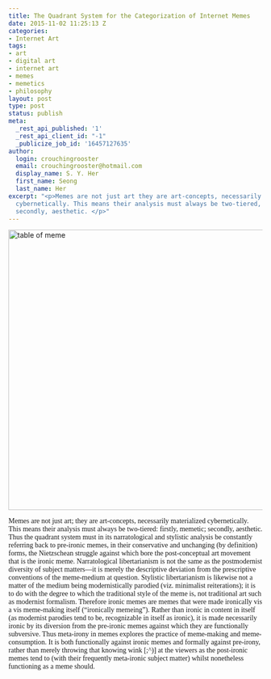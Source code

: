 ```yaml
---
title: The Quadrant System for the Categorization of Internet Memes
date: 2015-11-02 11:25:13 Z
categories:
- Internet Art
tags:
- art
- digital art
- internet art
- memes
- memetics
- philosophy
layout: post
type: post
status: publish
meta:
  _rest_api_published: '1'
  _rest_api_client_id: "-1"
  _publicize_job_id: '16457127635'
author:
  login: crouchingrooster
  email: crouchingrooster@hotmail.com
  display_name: S. Y. Her
  first_name: Seong
  last_name: Her
excerpt: "<p>Memes are not just art they are art-concepts, necessarily materialized
  cybernetically. This means their analysis must always be two-tiered, firstly, memetic;
  secondly, aesthetic. </p>"
---
```


<p><a href="https://crouchingrooster.files.wordpress.com/2015/11/table-of-meme.jpg"><img class="alignnone size-full wp-image-294" src="{{ site.baseurl }}/assets/table-of-meme.jpg" alt="table of meme" width="660" height="555" /></a></p>
<p lang="ko-KR"><span style="font-family:Times New Roman, serif;">Memes are not just art; they are art-concepts, necessarily materialized cybernetically. This means their analysis must always be two-tiered: firstly, memetic; secondly, aesthetic. Thus the quadrant system must in its narratological and stylistic analysis be constantly referring back to pre-ironic memes, in their conservative and unchanging (by definition) forms, the Nietzschean struggle against which bore the post-conceptual art movement that is the ironic meme. Narratological libertarianism is not the same as the postmodernist diversity of subject matters—it is merely the descriptive deviation from the prescriptive conventions of the meme-medium at question. Stylistic libertarianism is likewise not a matter of the medium being modernistically parodied (viz. minimalist reiterations); it is to do with the degree to which the traditional style of the meme is, not traditional art such as modernist formalism. Therefore ironic memes are memes that were made ironically vis a vis meme-making itself (“ironically memeing”). Rather than ironic in content in itself (as modernist parodies tend to be, recognizable in itself as ironic), it is made necessarily ironic by its diversion from the pre-ironic memes against which they are functionally subversive. Thus meta-irony in memes explores the practice of meme-making and meme-consumption. It is both functionally against ironic memes and formally against pre-irony, rather than merely throwing that knowing wink [;^)] at the viewers as the post-ironic memes tend to (with their frequently meta-ironic subject matter) whilst nonetheless functioning as a meme should. </span></p>
